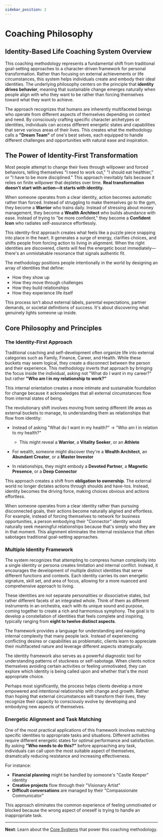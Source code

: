```yaml
---
sidebar_position: 2
---
```


# Coaching Philosophy

## Identity-Based Life Coaching System Overview

This coaching methodology represents a fundamental shift from traditional goal-setting approaches to a character-driven framework for personal transformation. Rather than focusing on external achievements or life circumstances, this system helps individuals create and embody their ideal identities. The underlying philosophy centers on the principle that **identity drives behavior**, meaning that sustainable change emerges naturally when people align with who they want to be rather than forcing themselves toward what they want to achieve.

The approach recognizes that humans are inherently multifaceted beings who operate from different aspects of themselves depending on context and need. By consciously crafting specific character archetypes or identities, individuals can access different energetic states and capabilities that serve various areas of their lives. This creates what the methodology calls a **"Dream Team"** of one's best selves, each equipped to handle different challenges and opportunities with natural ease and inspiration.

## The Power of Identity-First Transformation

Most people attempt to change their lives through willpower and forced behaviors, telling themselves "I need to work out," "I should eat healthier," or "I have to be more disciplined." This approach inevitably fails because it relies on finite willpower that depletes over time. **Real transformation doesn't start with action—it starts with identity.**

When someone operates from a clear identity, action becomes automatic rather than forced. Instead of struggling to make themselves go to the gym, they become a **Warrior** who trains daily. Instead of stressing about money management, they become a **Wealth Architect** who builds abundance with ease. Instead of trying to "be more confident," they become a **Confident Icon** who radiates self-assurance effortlessly.

This identity-first approach creates what feels like a puzzle piece snapping into place in the heart. It generates a surge of energy, clarifies choices, and shifts people from forcing action to living in alignment. When the right identities are discovered, clients will feel the energetic boost immediately—there's an unmistakable resonance that signals authentic fit.

The methodology positions people intentionally in the world by designing an array of identities that define:
- How they show up
- How they move through challenges  
- How they build relationships
- How they experience life itself

This process isn't about external labels, parental expectations, partner demands, or societal definitions of success. It's about discovering what genuinely lights someone up inside.

## Core Philosophy and Principles

### The Identity-First Approach

Traditional coaching and self-development often organize life into external categories such as Family, Finance, Career, and Health. While these buckets may seem logical, they create a disconnect between the person and their experience. This methodology inverts that approach by bringing the focus inside the individual, asking not "What do I want in my career?" but rather **"Who am I in my relationship to work?"**

This internal orientation creates a more intimate and sustainable foundation for change because it acknowledges that all external circumstances flow from internal states of being.

The revolutionary shift involves moving from seeing different life areas as external buckets to manage, to understanding them as relationships that flow from identity:

- Instead of asking "What do I want in my health?" → "Who am I in relation to my health?"
  - This might reveal a **Warrior**, a **Vitality Seeker**, or an **Athlete**
  
- For wealth, someone might discover they're a **Wealth Architect**, an **Abundant Creator**, or a **Master Investor**
  
- In relationships, they might embody a **Devoted Partner**, a **Magnetic Presence**, or a **Deep Connector**

This approach creates a shift from **obligation to ownership**. The external world no longer dictates actions through shoulds and have-tos. Instead, identity becomes the driving force, making choices obvious and actions effortless.

When someone operates from a clear identity rather than pursuing disconnected goals, their actions become naturally aligned and effortless. For example, instead of forcing themselves to network for business opportunities, a person embodying their "Connector" identity would naturally seek meaningful relationships because that's simply who they are in that moment. This alignment eliminates the internal resistance that often sabotages traditional goal-setting approaches.

### Multiple Identity Framework

The system recognizes that attempting to compress human complexity into a single identity or persona creates limitation and internal conflict. Instead, it encourages the development of multiple distinct identities that serve different functions and contexts. Each identity carries its own energetic signature, skill set, and area of focus, allowing for a more nuanced and comprehensive approach to living.

These identities are not separate personalities or dissociative states, but rather different facets of an integrated whole. Think of them as different instruments in an orchestra, each with its unique sound and purpose, coming together to create a rich and harmonious symphony. The goal is to develop a constellation of identities that feels complete and inspiring, typically ranging from **eight to twelve distinct aspects**.

The framework provides a language for understanding and navigating internal complexity that many people lack. Instead of experiencing conflicting desires or capabilities as problematic, clients learn to appreciate their multifaceted nature and leverage different aspects strategically.

The identity framework also serves as a powerful diagnostic tool for understanding patterns of stuckness or self-sabotage. When clients notice themselves avoiding certain activities or feeling unmotivated, they can explore which identity is being called upon and whether that's the most appropriate choice.

Perhaps most significantly, the process helps clients develop a more empowered and intentional relationship with change and growth. Rather than hoping that external circumstances will transform their lives, they recognize their capacity to consciously evolve by developing and embodying new aspects of themselves.

### Energetic Alignment and Task Matching

One of the most practical applications of this framework involves matching specific identities to appropriate tasks and situations. Different activities require different energetic states for optimal performance and satisfaction. By asking **"Who needs to do this?"** before approaching any task, individuals can call upon the most suitable aspect of themselves, dramatically reducing resistance and increasing effectiveness.

For instance:
- **Financial planning** might be handled by someone's "Castle Keeper" identity
- **Creative projects** flow through their "Visionary Artist"  
- **Difficult conversations** are managed by their "Compassionate Communicator"

This approach eliminates the common experience of feeling unmotivated or blocked because the wrong aspect of oneself is trying to handle an inappropriate task.

---

**Next**: Learn about the [Core Systems](../core-systems/prompt-manager.md) that power this coaching methodology.
